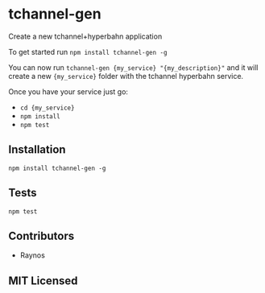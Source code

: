 # tchannel-gen

<!--
    [![build status][build-png]][build]
    [![Coverage Status][cover-png]][cover]
    [![Davis Dependency status][dep-png]][dep]
-->

<!-- [![NPM][npm-png]][npm] -->

Create a new tchannel+hyperbahn application

To get started run `npm install tchannel-gen -g`

You can now run `tchannel-gen {my_service} "{my_description}"`
and it will create a new `{my_service}` folder with the
tchannel hyperbahn service.

Once you have your service just go:

 - `cd {my_service}`
 - `npm install`
 - `npm test`

## Installation

`npm install tchannel-gen -g`

## Tests

`npm test`

## Contributors

 - Raynos

## MIT Licensed

  [build-png]: https://secure.travis-ci.org/uber/tchannel-gen.png
  [build]: https://travis-ci.org/uber/tchannel-gen
  [cover-png]: https://coveralls.io/repos/uber/tchannel-gen/badge.png
  [cover]: https://coveralls.io/r/uber/tchannel-gen
  [dep-png]: https://david-dm.org/uber/tchannel-gen.png
  [dep]: https://david-dm.org/uber/tchannel-gen
  [npm-png]: https://nodei.co/npm/tchannel-gen.png?stars&downloads
  [npm]: https://nodei.co/npm/tchannel-gen
